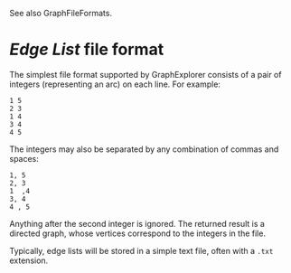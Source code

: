 See also GraphFileFormats.

# _Edge List_ file format #
The simplest file format supported by GraphExplorer consists of a pair of integers (representing an arc) on each line. For example:
```
1 5
2 3
1 4
3 4
4 5
```
The integers may also be separated by any combination of commas and spaces:
```
1, 5
2, 3
1  ,4
3, 4
4 , 5
```
Anything after the second integer is ignored. The returned result is a directed graph, whose vertices correspond to the integers in the file.

Typically, edge lists will be stored in a simple text file, often with a `.txt` extension.